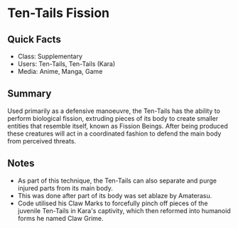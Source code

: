 # Ten-Tails Fission

## Quick Facts
- Class: Supplementary
- Users: Ten-Tails, Ten-Tails (Kara)
- Media: Anime, Manga, Game

## Summary
Used primarily as a defensive manoeuvre, the Ten-Tails has the ability to perform biological fission, extruding pieces of its body to create smaller entities that resemble itself, known as Fission Beings. After being produced these creatures will act in a coordinated fashion to defend the main body from perceived threats.

## Notes
- As part of this technique, the Ten-Tails can also separate and purge injured parts from its main body.
- This was done after part of its body was set ablaze by Amaterasu.
- Code utilised his Claw Marks to forcefully pinch off pieces of the juvenile Ten-Tails in Kara's captivity, which then reformed into humanoid forms he named Claw Grime.
